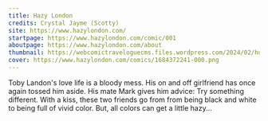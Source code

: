 ```yaml
---
title: Hazy London
credits: Crystal Jayme (Scotty)
site: https://www.hazylondon.com/
startpage: https://www.hazylondon.com/comic/001
aboutpage: https://www.hazylondon.com/about
thumbnail: https://webcomictraveloguecms.files.wordpress.com/2024/02/hubbox_hazy.png
cover: https://www.hazylondon.com/comics/1684372241-000.png
---
```


Toby Landon's love life is a bloody mess. His on and off girlfriend has once again tossed him aside. His mate Mark gives him advice: Try something different. With a kiss, these two friends go from from being black and white to being full of vivid color. But, all colors can get a little hazy...